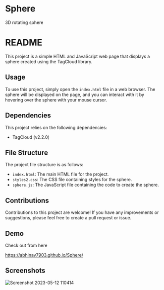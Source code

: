# Sphere
3D rotating sphere
# README

This project is a simple HTML and JavaScript web page that displays a sphere created using the TagCloud library. 

## Usage
To use this project, simply open the `index.html` file in a web browser. The sphere will be displayed on the page, and you can interact with it by hovering over the sphere with your mouse cursor.

## Dependencies
This project relies on the following dependencies:
- TagCloud (v2.2.0)

## File Structure
The project file structure is as follows:
- `index.html`: The main HTML file for the project.
- `styles2.css`: The CSS file containing styles for the sphere.
- `sphere.js`: The JavaScript file containing the code to create the sphere.

## Contributions
Contributions to this project are welcome! If you have any improvements or suggestions, please feel free to create a pull request or issue.


## Demo

Check out from here

https://abhinav7903.github.io/Sphere/
## Screenshots


![Screenshot 2023-05-12 110414](https://github.com/Abhinav7903/Sphere/assets/55495151/c58bbe90-0482-4e2b-8e03-e7407057a0ee)
